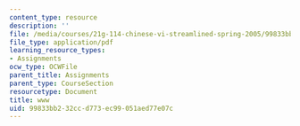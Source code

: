 ```yaml
---
content_type: resource
description: ''
file: /media/courses/21g-114-chinese-vi-streamlined-spring-2005/99833bb232ccd773ec99051aed77e07c_MIT21G_114S05_4_21f.pdf
file_type: application/pdf
learning_resource_types:
- Assignments
ocw_type: OCWFile
parent_title: Assignments
parent_type: CourseSection
resourcetype: Document
title: www
uid: 99833bb2-32cc-d773-ec99-051aed77e07c
---
```

